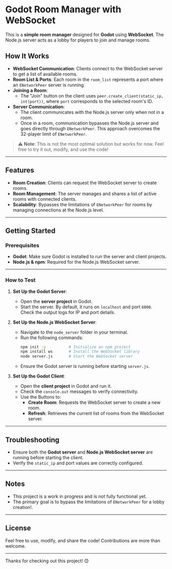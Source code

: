 # Godot Room Manager with WebSocket

This is a **simple room manager** designed for **Godot** using **WebSocket**. The Node.js server acts as a lobby for players to join and manage rooms.

## How It Works
- **WebSocket Communication**: Clients connect to the WebSocket server to get a list of available rooms.
- **Room List & Ports**: Each room in the `room_list` represents a port where an `ENetworkPeer` server is running.
- **Joining a Room**: 
  - The "Join" button on the client uses `peer.create_client(static_ip, int(port))`, where `port` corresponds to the selected room's ID.
- **Server Communication**: 
  - The client communicates with the Node.js server only when not in a room.
  - Once in a room, communication bypasses the Node.js server and goes directly through `ENetworkPeer`. This approach overcomes the 32-player limit of `ENetworkPeer`.

> ⚠️ **Note**: This is not the most optimal solution but works for now. Feel free to try it out, modify, and use the code!

---

## Features
- **Room Creation**: Clients can request the WebSocket server to create rooms.
- **Room Management**: The server manages and shares a list of active rooms with connected clients.
- **Scalability**: Bypasses the limitations of `ENetworkPeer` for rooms by managing connections at the Node.js level.

---

## Getting Started

### Prerequisites
- **Godot**: Make sure Godot is installed to run the server and client projects.
- **Node.js & npm**: Required for the Node.js WebSocket server.

---

### How to Test

1. **Set Up the Godot Server**:
   - Open the **server project** in Godot.
   - Start the server. By default, it runs on `localhost` and port `6000`. Check the output logs for IP and port details.

2. **Set Up the Node.js WebSocket Server**:
   - Navigate to the `node_server` folder in your terminal.
   - Run the following commands:
     ```bash
     npm init -y          # Initialize an npm project
     npm install ws       # Install the WebSocket library
     node server.js       # Start the WebSocket server
     ```
   - Ensure the Godot server is running before starting `server.js`.

3. **Set Up the Godot Client**:
   - Open the **client project** in Godot and run it.
   - Check the `console.out` messages to verify connectivity.
   - Use the Buttons to:
     - **Create Room**: Requests the WebSocket server to create a new room.
     - **Refresh**: Retrieves the current list of rooms from the WebSocket server.

---

## Troubleshooting
- Ensure both the **Godot server** and **Node.js WebSocket server** are running before starting the client.
- Verify the `static_ip` and port values are correctly configured.

---

## Notes
- This project is a work in progress and is not fully functional yet.
- The primary goal is to bypass the limitations of `ENetworkPeer` for a lobby creation!.

---

## License
Feel free to use, modify, and share the code! Contributions are more than welcome.

---

Thanks for checking out this project! 😊
